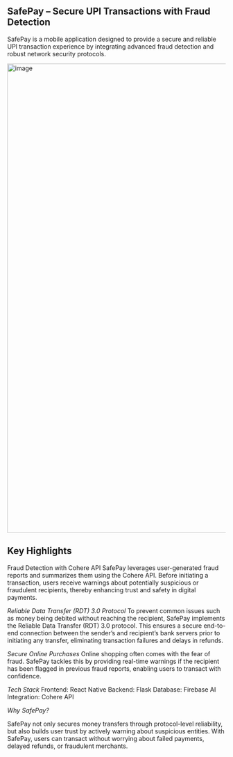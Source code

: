 ## SafePay – Secure UPI Transactions with Fraud Detection

SafePay is a mobile application designed to provide a secure and reliable UPI transaction experience by integrating advanced fraud detection and robust network security protocols.

<img width="1920" height="1080" alt="image" src="https://github.com/user-attachments/assets/ecc54021-c781-45aa-aea9-e1ce463220bd" />

## Key Highlights
Fraud Detection with Cohere API
SafePay leverages user-generated fraud reports and summarizes them using the Cohere API. Before initiating a transaction, users receive warnings about potentially suspicious or fraudulent recipients, thereby enhancing trust and safety in digital payments.

*Reliable Data Transfer (RDT) 3.0 Protocol*
To prevent common issues such as money being debited without reaching the recipient, SafePay implements the Reliable Data Transfer (RDT) 3.0 protocol. This ensures a secure end-to-end connection between the sender’s and recipient’s bank servers prior to initiating any transfer, eliminating transaction failures and delays in refunds.

*Secure Online Purchases*
Online shopping often comes with the fear of fraud. SafePay tackles this by providing real-time warnings if the recipient has been flagged in previous fraud reports, enabling users to transact with confidence.

*Tech Stack*
Frontend: React Native
Backend: Flask
Database: Firebase
AI Integration: Cohere API

*Why SafePay?*

SafePay not only secures money transfers through protocol-level reliability, but also builds user trust by actively warning about suspicious entities. With SafePay, users can transact without worrying about failed payments, delayed refunds, or fraudulent merchants.
